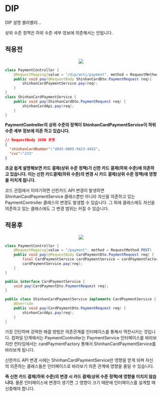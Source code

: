 # DIP
DIP 설명 블라블라...

상위 수준 정책은 하위 수준 세부 정보에 의존해서는 안됩니다.

## 적용전

<p align="center">
    <img src="https://i.imgur.com/Zkykv9m.png">
</p>

```java
class PaymentController {
    @RequestMapping(value = "/dip/anti/payment", method = RequestMethod.POST)
    public void pay(@RequestBody ShinhanCardDto.PaymentRequest req){
        shinhanCardPaymentService.pay(req);
    }   
}
class ShinhanCardPaymentService {
    public void pay(ShinhanCardDto.PaymentRequest req) {
        shinhanCardApi.pay(req);
    }   
}
```

**PaymentController의 상위 수준의 정책이 ShinhanCardPaymentService이 하위 수준 세부 정보에 의존 하고 있습니다.**

```json
// RequestBody JSON 포멧
{
  "shinhanCardNumber":"4845-9005-9423-4452",
  "cvc":"233"
}
```

**조금 쉽게 설명해보면 카드 결제(상위 수준 정책)가 신한 카드 결제(하위 수준)에 의존하고 있습니다. 이는 신한 카드결제(하위 수준)의 변경 시 카드 결제(상위 수준 정책)에 영향을 미치게 됩니다.**

코드 관점에서 이야기하면 신한카드 API 변경이 발생하면 ShinhanCardPaymentService 클래스뿐만 아니라 자신을 의존하고 있는 PaymentController 클래스의 변경도 발생할 수 있습니다. 그 외에 클래스에도 자신을 의존하고 있는 클래스에도 그 변경 범위는 커질 수 있습니다.


## 적용후

<p align="center">
    <img src="https://i.imgur.com/mFUqCQw.png">
</p>


```java
class PaymentController {
    @RequestMapping(value = "/payment", method = RequestMethod.POST)
    public void pay(@RequestBody CardPaymentDto.PaymentRequest req) {
        final CardPaymentService cardPaymentService = cardPaymentFactory.getType(req.getType());
        cardPaymentService.pay(req);
    }
}

public interface CardPaymentService {
    void pay(CardPaymentDto.PaymentRequest req);
}

public class ShinhanCardPaymentService implements CardPaymentService {
    @Override
    public void pay(CardPaymentDto.PaymentRequest req) {
        shinhanCardApi.pay(req);
    }
}
```
가장 간단하며 강력한 해결 방법은 의존관계를 인터페이스를 통해서 역전시키는 것입니다. 컴파일 단계에서는 PaymentController는 PaymentService 인터페이스를 바라보지만 런타임에서는 cardPaymentFactory 통해서 ShinhanCardPaymentService를 바라보게 됩니다.

신한카드 API 변경 시에는 ShinhanCardPaymentService만 영향을 받게 되며 자신의 의존하는 클래스들은 인터페이스로 바라보기 의존 관계에 영향을 줄일 수 있습니다.

**즉 신한 카드 결제(하위 수준)의 변경 시 카드 결제(상위 수준 정책)에 영향을 미치지 않습니다.** 물론 인터페이스에 변경이 생기면 그 영향이 크기 때문에 인터페이스를 설계할 때 신중해야 합니다.